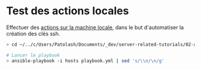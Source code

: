 # Test des actions locales

Effectuer des [actions sur la machine locale](https://docs.ansible.com/ansible/latest/user_guide/playbooks_delegation.html), dans le but d'automatiser la création des clés ssh.

```bash
> cd ~/../c/Users/Patolash/Documents/_dev/server-related-tutorials/02-ansible/07-local-action/ansible

# Lancer le playbook
> ansible-playbook -i hosts playbook.yml | sed 's/\\n/\n/g'
```
